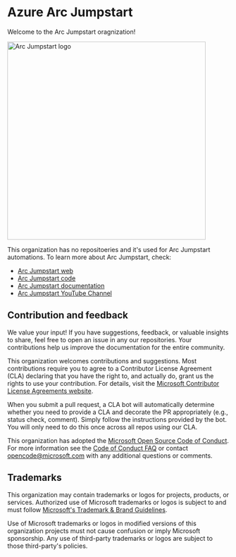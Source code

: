# Azure Arc Jumpstart

Welcome to the Arc Jumpstart oragnization! 

<img src="https://github.com/Azure/arc_jumpstart_docs/raw/main/img/logo/jumpstart.png" alt="Arc Jumpstart logo" width="450">

This organization has no repositoeries and it's used for Arc Jumpstart automations. To learn more about Arc Jumpstart, check:
- [Arc Jumpstart web](https://arcjumpstart.com)
- [Arc Jumpstart code](https://github.com/microsoft/azure_arc)
- [Arc Jumpstart documentation](https://github.com/Azure/arc_jumpstart_docs)
- [Arc Jumpstart YouTube Channel](https://www.youtube.com/channel/UCoIJw-P_9Jp6Jo_0Ca9avcA)


## Contribution and feedback

We value your input! If you have suggestions, feedback, or valuable insights to share, feel free to open an issue in any our repositories. Your contributions help us improve the documentation for the entire community.

This organization welcomes contributions and suggestions.  Most contributions require you to agree to a
Contributor License Agreement (CLA) declaring that you have the right to, and actually do, grant us
the rights to use your contribution. For details, visit the [Microsoft Contributor License Agreements website](https://cla.opensource.microsoft.com).

When you submit a pull request, a CLA bot will automatically determine whether you need to provide
a CLA and decorate the PR appropriately (e.g., status check, comment). Simply follow the instructions
provided by the bot. You will only need to do this once across all repos using our CLA.

This organization has adopted the [Microsoft Open Source Code of Conduct](https://opensource.microsoft.com/codeofconduct/).
For more information see the [Code of Conduct FAQ](https://opensource.microsoft.com/codeofconduct/faq/) or
contact [opencode@microsoft.com](mailto:opencode@microsoft.com) with any additional questions or comments.

## Trademarks

This organization may contain trademarks or logos for projects, products, or services. Authorized use of Microsoft trademarks or logos is subject to and must follow [Microsoft's Trademark & Brand Guidelines](https://www.microsoft.com/legal/intellectualproperty/trademarks/usage/general).

Use of Microsoft trademarks or logos in modified versions of this organization projects must not cause confusion or imply Microsoft sponsorship.
Any use of third-party trademarks or logos are subject to those third-party's policies.
